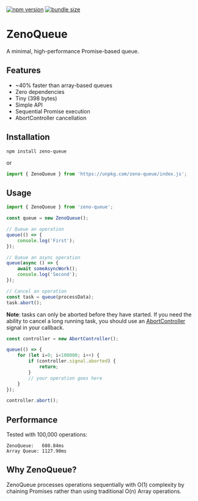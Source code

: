 [![npm version](https://img.shields.io/npm/v/zeno-queue.svg)](https://www.npmjs.com/package/zeno-queue)
[![bundle size](https://img.shields.io/bundlephobia/minzip/zeno-queue)](https://bundlephobia.com/package/zeno-queue)

# ZenoQueue

A minimal, high-performance Promise-based queue.

## Features

- ~40% faster than array-based queues
- Zero dependencies
- Tiny (398 bytes)
- Simple API
- Sequential Promise execution
- AbortController cancellation

## Installation

```shell
npm install zeno-queue
```

or

```js
import { ZenoQueue } from 'https://unpkg.com/zeno-queue/index.js';
```

## Usage

```javascript
import { ZenoQueue } from 'zeno-queue';

const queue = new ZenoQueue();

// Queue an operation
queue(() => {
    console.log('First');
});

// Queue an async operation
queue(async () => {
    await someAsyncWork();
    console.log('Second');
});

// Cancel an operation
const task = queue(processData);
task.abort();
```

**Note**: tasks can only be aborted before they have started. If you need the ability to cancel a long running task, you should use an [AbortController](https://developer.mozilla.org/en-US/docs/Web/API/AbortController) signal in your callback.

```js
const controller = new AbortController();

queue(() => {
    for (let i=0; i<100000; i++) {
        if (controller.signal.aborted) {
            return;
        }
        // your operation goes here
    }
});

controller.abort();
```

## Performance

Tested with 100,000 operations:

```
ZenoQueue:   680.84ms
Array Queue: 1127.90ms
```

## Why ZenoQueue?

ZenoQueue processes operations sequentially with O(1) complexity by chaining Promises rather than using traditional O(n) Array operations.
